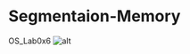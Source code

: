 # Segmentaion-Memory
OS_Lab0x6
![alt](https://sun9-17.userapi.com/impg/qIXE2UAEOZAbtFMGwdTFcJ4HfObpjQb0YpCQ8w/iKxFvkthLxM.jpg?size=767x1001&quality=96&sign=2ee9aa76120b17d899fa9050ba743ffd&type=album)
